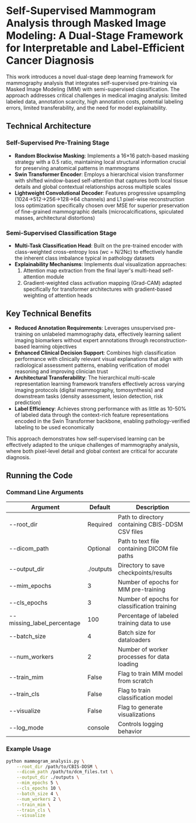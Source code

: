 # Self-Supervised Mammogram Analysis through Masked Image Modeling: A Dual-Stage Framework for Interpretable and Label-Efficient Cancer Diagnosis

This work introduces a novel dual-stage deep learning framework for mammography analysis that integrates self-supervised pre-training via Masked Image Modeling (MIM) with semi-supervised classification. The approach addresses critical challenges in medical imaging analysis: limited labeled data, annotation scarcity, high annotation costs, potential labeling errors, limited transferability, and the need for model explainability.

## Technical Architecture

### Self-Supervised Pre-Training Stage
- **Random Blockwise Masking**: Implements a 16×16 patch-based masking strategy with a 0.5 ratio, maintaining local structural information crucial for preserving anatomical patterns in mammograms
- **Swin Transformer Encoder**: Employs a hierarchical vision transformer with shifted window-based self-attention that captures both local tissue details and global contextual relationships across multiple scales
- **Lightweight Convolutional Decoder**: Features progressive upsampling (1024→512→256→128→64 channels) and L1 pixel-wise reconstruction loss optimization specifically chosen over MSE for superior preservation of fine-grained mammographic details (microcalcifications, spiculated masses, architectural distortions)

### Semi-Supervised Classification Stage
- **Multi-Task Classification Head**: Built on the pre-trained encoder with class-weighted cross-entropy loss (wc = N/2Nc) to effectively handle the inherent class imbalance typical in pathology datasets
- **Explainability Mechanisms**: Implements dual visualization approaches:
  1. Attention map extraction from the final layer's multi-head self-attention module
  2. Gradient-weighted class activation mapping (Grad-CAM) adapted specifically for transformer architectures with gradient-based weighting of attention heads

## Key Technical Benefits

- **Reduced Annotation Requirements**: Leverages unsupervised pre-training on unlabeled mammography data, effectively learning salient imaging biomarkers without expert annotations through reconstruction-based learning objectives
- **Enhanced Clinical Decision Support**: Combines high classification performance with clinically relevant visual explanations that align with radiological assessment patterns, enabling verification of model reasoning and improving clinician trust
- **Architectural Transferability**: The hierarchical multi-scale representation learning framework transfers effectively across varying imaging protocols (digital mammography, tomosynthesis) and downstream tasks (density assessment, lesion detection, risk prediction)
- **Label Efficiency**: Achieves strong performance with as little as 10-50% of labeled data through the context-rich feature representations encoded in the Swin Transformer backbone, enabling pathology-verified labeling to be used economically

This approach demonstrates how self-supervised learning can be effectively adapted to the unique challenges of mammography analysis, where both pixel-level detail and global context are critical for accurate diagnosis.

## Running the Code

### Command Line Arguments

| Argument | Default | Description |
|----------|---------|-------------|
| --root_dir | Required | Path to directory containing CBIS-DDSM CSV files |
| --dicom_path | Optional | Path to text file containing DICOM file paths |
| --output_dir | ./outputs | Directory to save checkpoints/results |
| --mim_epochs | 3 | Number of epochs for MIM pre-training |
| --cls_epochs | 3 | Number of epochs for classification training |
| --missing_label_percentage | 100 | Percentage of labeled training data to use |
| --batch_size | 4 | Batch size for dataloaders |
| --num_workers | 2 | Number of worker processes for data loading |
| --train_mim | False | Flag to train MIM model from scratch |
| --train_cls | False | Flag to train classification model |
| --visualize | False | Flag to generate visualizations |
| --log_mode | console | Controls logging behavior |

### Example Usage

```bash
python mammogram_analysis.py \
    --root_dir /path/to/CBIS-DDSM \
    --dicom_path /path/to/dcm_files.txt \
    --output_dir ./outputs \
    --mim_epochs 5 \
    --cls_epochs 10 \
    --batch_size 4 \
    --num_workers 2 \
    --train_mim \
    --train_cls \
    --visualize
